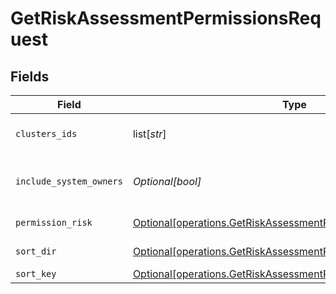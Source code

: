 # GetRiskAssessmentPermissionsRequest


## Fields

| Field                                                                                                                                        | Type                                                                                                                                         | Required                                                                                                                                     | Description                                                                                                                                  |
| -------------------------------------------------------------------------------------------------------------------------------------------- | -------------------------------------------------------------------------------------------------------------------------------------------- | -------------------------------------------------------------------------------------------------------------------------------------------- | -------------------------------------------------------------------------------------------------------------------------------------------- |
| `clusters_ids`                                                                                                                               | list[*str*]                                                                                                                                  | :heavy_minus_sign:                                                                                                                           | the clusters ids to filter by                                                                                                                |
| `include_system_owners`                                                                                                                      | *Optional[bool]*                                                                                                                             | :heavy_minus_sign:                                                                                                                           | include systems default owners                                                                                                               |
| `permission_risk`                                                                                                                            | [Optional[operations.GetRiskAssessmentPermissionsPermissionRisk]](undefined/models/operations/getriskassessmentpermissionspermissionrisk.md) | :heavy_minus_sign:                                                                                                                           | the risk to filter by                                                                                                                        |
| `sort_dir`                                                                                                                                   | [Optional[operations.GetRiskAssessmentPermissionsSortDir]](undefined/models/operations/getriskassessmentpermissionssortdir.md)               | :heavy_minus_sign:                                                                                                                           | sorting direction                                                                                                                            |
| `sort_key`                                                                                                                                   | [Optional[operations.GetRiskAssessmentPermissionsSortKey]](undefined/models/operations/getriskassessmentpermissionssortkey.md)               | :heavy_minus_sign:                                                                                                                           | sort key                                                                                                                                     |